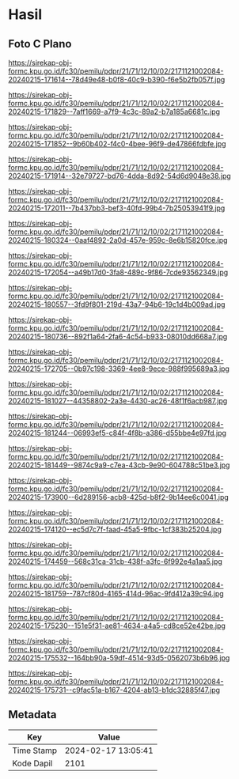 # Hasil

## Foto C Plano

https://sirekap-obj-formc.kpu.go.id/fc30/pemilu/pdpr/21/71/12/10/02/2171121002084-20240215-171614--78d49e48-b0f8-40c9-b390-f6e5b2fb057f.jpg

https://sirekap-obj-formc.kpu.go.id/fc30/pemilu/pdpr/21/71/12/10/02/2171121002084-20240215-171829--7aff1669-a7f9-4c3c-89a2-b7a185a6681c.jpg

https://sirekap-obj-formc.kpu.go.id/fc30/pemilu/pdpr/21/71/12/10/02/2171121002084-20240215-171852--9b60b402-f4c0-4bee-96f9-de47866fdbfe.jpg

https://sirekap-obj-formc.kpu.go.id/fc30/pemilu/pdpr/21/71/12/10/02/2171121002084-20240215-171914--32e79727-bd76-4dda-8d92-54d6d9048e38.jpg

https://sirekap-obj-formc.kpu.go.id/fc30/pemilu/pdpr/21/71/12/10/02/2171121002084-20240215-172011--7b437bb3-bef3-40fd-99b4-7b25053941f9.jpg

https://sirekap-obj-formc.kpu.go.id/fc30/pemilu/pdpr/21/71/12/10/02/2171121002084-20240215-180324--0aaf4892-2a0d-457e-959c-8e6b15820fce.jpg

https://sirekap-obj-formc.kpu.go.id/fc30/pemilu/pdpr/21/71/12/10/02/2171121002084-20240215-172054--a49b17d0-3fa8-489c-9f86-7cde93562349.jpg

https://sirekap-obj-formc.kpu.go.id/fc30/pemilu/pdpr/21/71/12/10/02/2171121002084-20240215-180557--3fd9f801-219d-43a7-94b6-19c1d4b009ad.jpg

https://sirekap-obj-formc.kpu.go.id/fc30/pemilu/pdpr/21/71/12/10/02/2171121002084-20240215-180736--892f1a64-2fa6-4c54-b933-08010dd668a7.jpg

https://sirekap-obj-formc.kpu.go.id/fc30/pemilu/pdpr/21/71/12/10/02/2171121002084-20240215-172705--0b97c198-3369-4ee8-9ece-988f995689a3.jpg

https://sirekap-obj-formc.kpu.go.id/fc30/pemilu/pdpr/21/71/12/10/02/2171121002084-20240215-181027--44358802-2a3e-4430-ac26-48f1f6acb987.jpg

https://sirekap-obj-formc.kpu.go.id/fc30/pemilu/pdpr/21/71/12/10/02/2171121002084-20240215-181244--06993ef5-c84f-4f8b-a386-d55bbe4e97fd.jpg

https://sirekap-obj-formc.kpu.go.id/fc30/pemilu/pdpr/21/71/12/10/02/2171121002084-20240215-181449--9874c9a9-c7ea-43cb-9e90-604788c51be3.jpg

https://sirekap-obj-formc.kpu.go.id/fc30/pemilu/pdpr/21/71/12/10/02/2171121002084-20240215-173900--6d289156-acb8-425d-b8f2-9b14ee6c0041.jpg

https://sirekap-obj-formc.kpu.go.id/fc30/pemilu/pdpr/21/71/12/10/02/2171121002084-20240215-174120--ec5d7c7f-faad-45a5-9fbc-1cf383b25204.jpg

https://sirekap-obj-formc.kpu.go.id/fc30/pemilu/pdpr/21/71/12/10/02/2171121002084-20240215-174459--568c31ca-31cb-438f-a3fc-6f992e4a1aa5.jpg

https://sirekap-obj-formc.kpu.go.id/fc30/pemilu/pdpr/21/71/12/10/02/2171121002084-20240215-181759--787cf80d-4165-414d-96ac-9fd412a39c94.jpg

https://sirekap-obj-formc.kpu.go.id/fc30/pemilu/pdpr/21/71/12/10/02/2171121002084-20240215-175230--151e5f31-ae81-4634-a4a5-cd8ce52e42be.jpg

https://sirekap-obj-formc.kpu.go.id/fc30/pemilu/pdpr/21/71/12/10/02/2171121002084-20240215-175532--164bb90a-59df-4514-93d5-0562073b6b96.jpg

https://sirekap-obj-formc.kpu.go.id/fc30/pemilu/pdpr/21/71/12/10/02/2171121002084-20240215-175731--c9fac51a-b167-4204-ab13-b1dc32885f47.jpg


## Metadata

| Key        | Value               |
| ---------- | ------------------- |
| Time Stamp | 2024-02-17 13:05:41 |
| Kode Dapil | 2101                |



